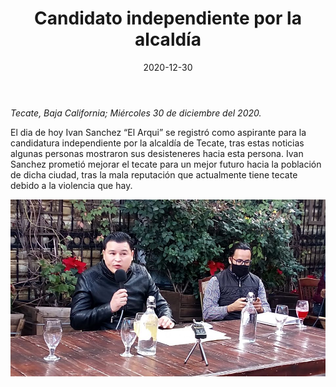 ﻿---
layout: blog
title:  "Candidato independiente por la alcaldía"
date:   2020-12-30
categories: tecate
permalink: /:categories/:title:output_ext
image: /img/cnr/2020-12-30-candidato-independiente-por-la-alcaldia.jpg
alt: "Candidato independiente por la alcaldía"
autor: 
---


*Tecate, Baja California; Miércoles 30 de diciembre del 2020.*


El dia de hoy Ivan Sanchez “El Arqui” se registró como aspirante para la candidatura independiente por la alcaldía de Tecate, tras estas noticias algunas personas mostraron sus desisteneres hacia esta persona. Ivan Sanchez prometió mejorar el tecate para un mejor futuro hacia la población de dicha ciudad, tras la mala reputación que actualmente tiene tecate debido a la violencia que hay.

<div id="carouselExampleSlidesOnly" class="carousel slide" data-ride="carousel">
  <div class="carousel-inner">
    <div class="carousel-item active">
       <img class="d-block w-100" src="/img/cnr/2020-12-30-candidato-independiente-por-la-alcaldia.jpg" loading="lazy"  alt="Candidato independiente por la alcaldía">
    </div>
  </div>
</div>
